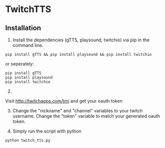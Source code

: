 # TwitchTTS

## Installation
1. Install the dependencies (gTTS, playsound, twitchio) via pip in the command line.
```
pip install gTTS && pip install playsound && pip install twitchio
```
or seperately:
```
pip install gTTS
pip install playsound
pip install twitchio
```

2.
Visit http://twitchapps.com/tmi and get your oauth token

3. Change the "nickname" and "channel" variables to your twitch username.
   Change the "token" variable to match your generated oauth token.
   
4. Simply run the script with python
```
python twitch_tts.py
```

